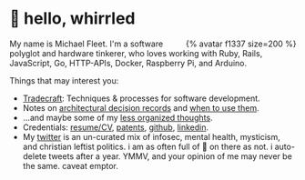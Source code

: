# 👋 hello, whirrled

<div style="float: right;">{% avatar f1337 size=200 %}</div>

My name is Michael Fleet. I'm a software polyglot and hardware tinkerer, who loves working with Ruby, Rails, JavaScript, Go, HTTP-APIs, Docker, Raspberry Pi, and Arduino.

Things that may interest you:

- [Tradecraft](tradecraft/README.md): Techniques & processes for software development.
- Notes on [architectural decision records](tradecraft/architectural-decision-records.md) and [when to use them](tradecraft/flowchart.md).
- …and maybe some of my [less organized thoughts](scratchpad/README.md).
- Credentials: [resume/CV](cv/), [patents](cv/#patents), [github](https://github.com/f1337), [linkedin](https://linkedin.com/in/f1337).
- My [twitter](https://twitter.com/mrf1337) is an un-curated mix of infosec, mental health, mysticism, and christian leftist politics. i am as often full of 💩 on there as not. i auto-delete tweets after a year. YMMV, and your opinion of me may never be the same. caveat emptor.

<!--stackedit_data:
eyJoaXN0b3J5IjpbLTEwMTcyNTY5OTksLTE0MzQzMDY3NjMsMT
g5MDE0NDE0OCwxMjM1MjMzNTMyLDkzMDI5MTMyNywtMTgyMTA2
MzMzLDYwNTg0NjgzMSwtOTE1ODM3NjI5LC0yNTcwMjY3MjQsLT
E5MTk4NjAxMzYsMjQyNjU4ODk0XX0=
-->